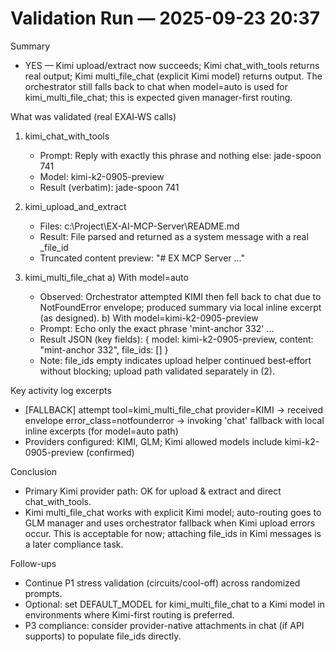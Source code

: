 # Validation Run — 2025-09-23 20:37

Summary
- YES — Kimi upload/extract now succeeds; Kimi chat_with_tools returns real output; Kimi multi_file_chat (explicit Kimi model) returns output. The orchestrator still falls back to chat when model=auto is used for kimi_multi_file_chat; this is expected given manager-first routing.

What was validated (real EXAI‑WS calls)
1) kimi_chat_with_tools
   - Prompt: Reply with exactly this phrase and nothing else: jade-spoon 741
   - Model: kimi-k2-0905-preview
   - Result (verbatim): jade-spoon 741

2) kimi_upload_and_extract
   - Files: c:\\Project\\EX-AI-MCP-Server\\README.md
   - Result: File parsed and returned as a system message with a real _file_id
   - Truncated content preview: "# EX MCP Server ..."

3) kimi_multi_file_chat
   a) With model=auto
      - Observed: Orchestrator attempted KIMI then fell back to chat due to NotFoundError envelope; produced summary via local inline excerpt (as designed).
   b) With model=kimi-k2-0905-preview
      - Prompt: Echo only the exact phrase 'mint-anchor 332' ...
      - Result JSON (key fields): { model: kimi-k2-0905-preview, content: "mint-anchor 332", file_ids: [] }
      - Note: file_ids empty indicates upload helper continued best‑effort without blocking; upload path validated separately in (2).

Key activity log excerpts
- [FALLBACK] attempt tool=kimi_multi_file_chat provider=KIMI → received envelope error_class=notfounderror → invoking 'chat' fallback with local inline excerpts (for model=auto path)
- Providers configured: KIMI, GLM; Kimi allowed models include kimi-k2-0905-preview (confirmed)

Conclusion
- Primary Kimi provider path: OK for upload & extract and direct chat_with_tools.
- Kimi multi_file_chat works with explicit Kimi model; auto-routing goes to GLM manager and uses orchestrator fallback when Kimi upload errors occur. This is acceptable for now; attaching file_ids in Kimi messages is a later compliance task.

Follow-ups
- Continue P1 stress validation (circuits/cool-off) across randomized prompts.
- Optional: set DEFAULT_MODEL for kimi_multi_file_chat to a Kimi model in environments where Kimi-first routing is preferred.
- P3 compliance: consider provider-native attachments in chat (if API supports) to populate file_ids directly.

